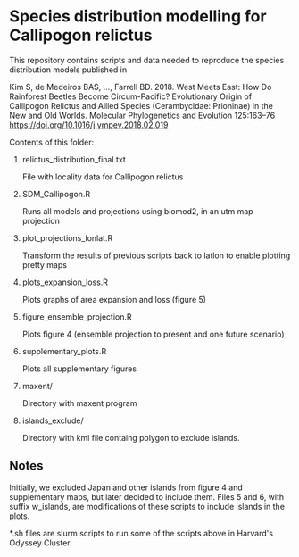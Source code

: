# Species distribution modelling for Callipogon relictus

This repository contains scripts and data needed to reproduce the species distribution models published in 

Kim S, de Medeiros BAS, ..., Farrell BD. 2018. West Meets East: How Do Rainforest Beetles Become Circum-Pacific? Evolutionary Origin of Callipogon Relictus and Allied Species (Cerambycidae: Prioninae) in the New and Old Worlds. Molecular Phylogenetics and Evolution 125:163–76 <https://doi.org/10.1016/j.ympev.2018.02.019>


Contents of this folder:

1. relictus_distribution_final.txt

   File with locality data for Callipogon relictus

2. SDM_Callipogon.R

   Runs all models and projections using biomod2, in an utm map projection

3. plot_projections_lonlat.R

   Transform the results of previous scripts back to latlon to enable plotting pretty maps

4. plots_expansion_loss.R

   Plots graphs of area expansion and loss (figure 5)

5. figure_ensemble_projection.R

   Plots figure 4 (ensemble projection to present and one future scenario)

6. supplementary_plots.R

   Plots all supplementary figures

7. maxent/

   Directory with maxent program

8. islands_exclude/

   Directory with kml file containg polygon to exclude islands.

## Notes

Initially, we excluded Japan and other islands from figure 4 and supplementary maps, but later decided to include them. Files 5 and 6, with suffix w_islands, are modifications of these scripts to include islands in the plots.

*.sh files are slurm scripts to run some of the scripts above in Harvard's Odyssey Cluster.
